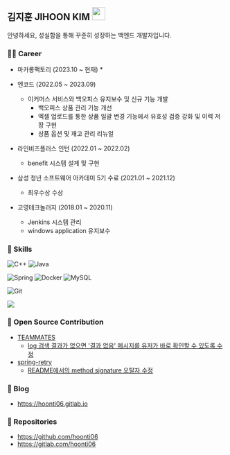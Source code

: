 ## 김지훈 JIHOON KIM  <img src="https://raw.githubusercontent.com/MartinHeinz/MartinHeinz/master/wave.gif" width="30px">
안녕하세요, 성실함을 통해 꾸준히 성장하는 백엔드 개발자입니다.

  
</p>

### 👨‍💻 Career 
* 마카롱팩토리 (2023.10 ~ 현재)
  * 

* 엔코드 (2022.05 ~ 2023.09)
  * 이커머스 서비스와 백오피스 유지보수 및 신규 기능 개발
    * 백오피스 상품 관리 기능 개선
    * 엑셀 업로드를 통한 상품 일괄 변경 기능에서 유효성 검증 강화 및 이력 저장 구현
    * 상품 옵션 및 재고 관리 리뉴얼
* 라인비즈플러스 인턴 (2022.01 ~ 2022.02)
  * benefit 시스템 설계 및 구현 
* 삼성 청년 소프트웨어 아카데미 5기 수료 (2021.01 ~ 2021.12)
  * 최우수상 수상
* 고영테크놀러지 (2018.01 ~ 2020.11)
  * Jenkins 시스템 관리
  * windows application 유지보수
  

### 🧩 Skills 

<p>
  <p>
    <img alt="C++" src="https://img.shields.io/badge/C++-blue.svg?style=flat-square&logo=c%2B%2B&logoColor=white" />
    <img alt="Java" src="https://img.shields.io/badge/-Java-007396?style=flat-square&logo=java&logoColor=white" />
  </p>
  <p>
    <img alt="Spring" src="https://img.shields.io/badge/-Spring-6DB33F?style=flat-square&logo=Spring&logoColor=white" />
    <img alt="Docker" src="https://img.shields.io/badge/-Docker-46a2f1?style=flat-square&logo=docker&logoColor=white" />
    <img alt="MySQL"  src="https://img.shields.io/badge/-MySQL-F29111?style=flat-square&logo=MySQL&logoColor=white" />
  </p>
  <p>
    <img alt="Git" src="https://img.shields.io/badge/-Git-F05032?style=flat-square&logo=git&logoColor=white" />
  </p>
  <p>
    <a href="https://solved.ac/hoonti06">
      <img src="http://mazassumnida.wtf/api/mini/generate_badge?boj=hoonti06" />
    </a>
  </p>
</p>

  
  

### 🤝 Open Source Contribution
* [TEAMMATES](https://github.com/TEAMMATES/teammates)
  * [log 검색 결과가 없으면 '결과 없음' 메시지를 유저가 바로 확인할 수 있도록 수정](https://github.com/TEAMMATES/teammates/pull/11151)
* [spring-retry](https://github.com/spring-projects/spring-retry)
  * [README에서의 method signature 오탈자 수정](https://github.com/spring-projects/spring-retry/pull/401)
  

### 📝 Blog
* https://hoonti06.gitlab.io

  
  

### 💾 Repositories
* https://github.com/hoonti06
* https://gitlab.com/hoonti06
  


<!--
**hoonti06/hoonti06** is a ✨ _special_ ✨ repository because its `README.md` (this file) appears on your GitHub profile.

Here are some ideas to get you started:

- 🔭 I’m currently working on ...
- 🌱 I’m currently learning ...
- 👯 I’m looking to collaborate on ...
- 🤔 I’m looking for help with ...
- 💬 Ask me about ...
- 📫 How to reach me: ...
- 😄 Pronouns: ...
- ⚡ Fun fact: ..
-->
